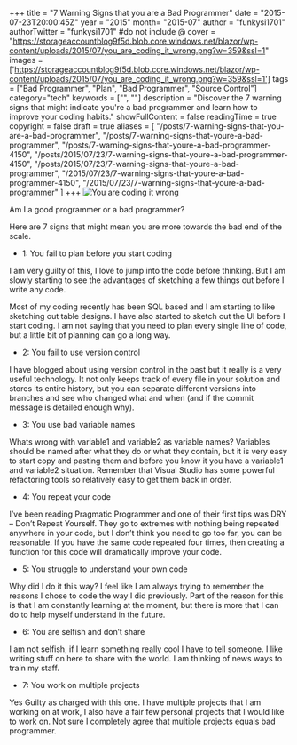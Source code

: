 +++
title = "7 Warning Signs that you are a Bad Programmer"
date = "2015-07-23T20:00:45Z"
year = "2015"
month= "2015-07"
author = "funkysi1701"
authorTwitter = "funkysi1701" #do not include @
cover = "https://storageaccountblog9f5d.blob.core.windows.net/blazor/wp-content/uploads/2015/07/you_are_coding_it_wrong.png?w=359&ssl=1"
images = ['https://storageaccountblog9f5d.blob.core.windows.net/blazor/wp-content/uploads/2015/07/you_are_coding_it_wrong.png?w=359&ssl=1']
tags = ["Bad Programmer", "Plan", "Bad Programmer", "Source Control"]
category="tech"
keywords = ["", ""]
description = "Discover the 7 warning signs that might indicate you're a bad programmer and learn how to improve your coding habits."
showFullContent = false
readingTime = true
copyright = false
draft = true
aliases = [
    "/posts/7-warning-signs-that-you-are-a-bad-programmer",
    "/posts/7-warning-signs-that-youre-a-bad-programmer",
    "/posts/7-warning-signs-that-youre-a-bad-programmer-4150",
    "/posts/2015/07/23/7-warning-signs-that-youre-a-bad-programmer-4150",
    "/posts/2015/07/23/7-warning-signs-that-youre-a-bad-programmer",
    "/2015/07/23/7-warning-signs-that-youre-a-bad-programmer-4150",
    "/2015/07/23/7-warning-signs-that-youre-a-bad-programmer"
]
+++
![You are coding it wrong](https://storageaccountblog9f5d.blob.core.windows.net/blazor/wp-content/uploads/2015/07/you_are_coding_it_wrong.png?w=359&ssl=1)

Am I a good programmer or a bad programmer?

Here are 7 signs that might mean you are more towards the bad end of the scale.

- 1: You fail to plan before you start coding

I am very guilty of this, I love to jump into the code before thinking. But I am slowly starting to see the advantages of sketching a few things out before I write any code.

Most of my coding recently has been SQL based and I am starting to like sketching out table designs. I have also started to sketch out the UI before I start coding. I am not saying that you need to plan every single line of code, but a little bit of planning can go a long way.

- 2: You fail to use version control

I have blogged about using version control in the past but it really is a very useful technology. It not only keeps track of every file in your solution and stores its entire history, but you can separate different versions into branches and see who changed what and when (and if the commit message is detailed enough why).

- 3: You use bad variable names

Whats wrong with variable1 and variable2 as variable names? Variables should be named after what they do or what they contain, but it is very easy to start copy and pasting them and before you know it you have a variable1 and variable2 situation. Remember that Visual Studio has some powerful refactoring tools so relatively easy to get them back in order.

- 4: You repeat your code

I’ve been reading Pragmatic Programmer and one of their first tips was DRY – Don’t Repeat Yourself. They go to extremes with nothing being repeated anywhere in your code, but I don’t think you need to go too far, you can be reasonable. If you have the same code repeated four times, then creating a function for this code will dramatically improve your code.

- 5: You struggle to understand your own code

Why did I do it this way? I feel like I am always trying to remember the reasons I chose to code the way I did previously. Part of the reason for this is that I am constantly learning at the moment, but there is more that I can do to help myself understand in the future.

- 6: You are selfish and don’t share

I am not selfish, if I learn something really cool I have to tell someone. I like writing stuff on here to share with the world. I am thinking of news ways to train my staff.

- 7: You work on multiple projects

Yes Guilty as charged with this one. I have multiple projects that I am working on at work, I also have a fair few personal projects that I would like to work on. Not sure I completely agree that multiple projects equals bad programmer.
